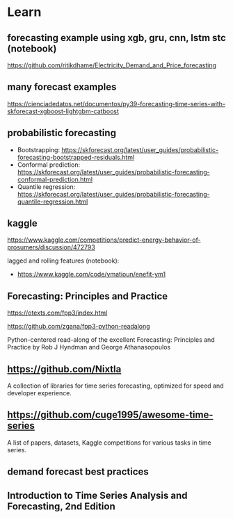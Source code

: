 # Learn

## forecasting example using xgb, gru, cnn, lstm stc (notebook)
https://github.com/ritikdhame/Electricity_Demand_and_Price_forecasting

## many forecast examples
https://cienciadedatos.net/documentos/py39-forecasting-time-series-with-skforecast-xgboost-lightgbm-catboost

## probabilistic forecasting
- Bootstrapping: https://skforecast.org/latest/user_guides/probabilistic-forecasting-bootstrapped-residuals.html
- Conformal prediction: https://skforecast.org/latest/user_guides/probabilistic-forecasting-conformal-prediction.html
- Quantile regression: https://skforecast.org/latest/user_guides/probabilistic-forecasting-quantile-regression.html

## kaggle
https://www.kaggle.com/competitions/predict-energy-behavior-of-prosumers/discussion/472793

lagged and rolling features (notebook):
- https://www.kaggle.com/code/ymatioun/enefit-ym1

## Forecasting: Principles and Practice
https://otexts.com/fpp3/index.html

https://github.com/zgana/fpp3-python-readalong

Python-centered read-along of the excellent Forecasting: Principles and Practice by Rob J Hyndman and George Athanasopoulos

## https://github.com/Nixtla
A collection of libraries for time series forecasting, optimized for speed and developer experience.

## https://github.com/cuge1995/awesome-time-series
A list of papers, datasets, Kaggle competitions for various tasks in time series.

## demand forecast best practices

## Introduction to Time Series Analysis and Forecasting, 2nd Edition
